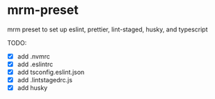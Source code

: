 # mrm-preset

mrm preset to set up eslint, prettier, lint-staged, husky, and typescript

TODO:

- [x] add .nvmrc
- [x] add .eslintrc
- [x] add tsconfig.eslint.json
- [x] add .lintstagedrc.js
- [x] add husky
